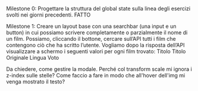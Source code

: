 Milestone 0:
Progettare la struttura del global state sulla linea degli esercizi svolti nei giorni precedenti.
FATTO

Milestone 1:
Creare un layout base con una searchbar (una input e un button) in cui possiamo scrivere completamente o parzialmente il nome di un film. Possiamo, cliccando il  bottone, cercare sull’API tutti i film che contengono ciò che ha scritto l’utente.
Vogliamo dopo la risposta dell’API visualizzare a schermo i seguenti valori per ogni film trovato: 
Titolo
Titolo Originale
Lingua
Voto


Da chiedere, come gestire la modale. Perché col transform scale mi ignora i z-index sulle stelle?
Come faccio a fare in modo che all'hover dell'img mi venga mostrato il testo?